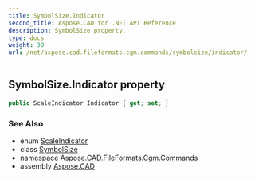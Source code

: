 ```yaml
---
title: SymbolSize.Indicator
second_title: Aspose.CAD for .NET API Reference
description: SymbolSize property. 
type: docs
weight: 30
url: /net/aspose.cad.fileformats.cgm.commands/symbolsize/indicator/
---
```

## SymbolSize.Indicator property

```csharp
public ScaleIndicator Indicator { get; set; }
```

### See Also

* enum [ScaleIndicator](../../symbolsize.scaleindicator/)
* class [SymbolSize](../)
* namespace [Aspose.CAD.FileFormats.Cgm.Commands](../../symbolsize/)
* assembly [Aspose.CAD](../../../)


